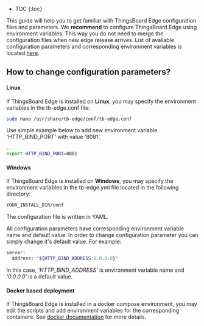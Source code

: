 * TOC
{:toc}

This guide will help you to get familiar with ThingsBoard Edge configuration files and parameters. We **recommend** to
configure ThingsBoard Edge using environment variables. This way you do not need to merge the configuration files when new
edge release arrives. List of available configuration parameters and corresponding environment variables is
located [here](#configuration-parameters).

## How to change configuration parameters?

#### Linux

If ThingsBoard Edge is installed on **Linux**, you may specify the environment variables in the tb-edge.conf file:

```bash
sudo nano /usr/share/tb-edge/conf/tb-edge.conf
```

Use simple example below to add new environment variable 'HTTP_BIND_PORT' with value '8081'.

```bash
...
export HTTP_BIND_PORT=8081
```

#### Windows

If ThingsBoard Edge is installed on **Windows**, you may specify the environment variables in
the tb-edge.yml file located in the following directory:

```bash
YOUR_INSTALL_DIR/conf
```

The configuration file is written in YAML.

All configuration parameters have corresponding environment variable name and default value. In order to change
configuration parameter you can simply change it's default value. For example:

```bash
server:
  address: "${HTTP_BIND_ADDRESS:0.0.0.0}"
```

In this case, *'HTTP_BIND_ADDRESS'* is environment variable name and *'0.0.0.0'* is a default value.

#### Docker based deployment

If ThingsBoard Edge is installed in a docker compose environment, you may edit the scripts and add environment variables for
the corresponding containers.
See [docker documentation](https://docs.docker.com/compose/environment-variables/#/the-envfile-configuration-option) for
more details.

